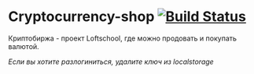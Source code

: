 # Cryptocurrency-shop [![Build Status](https://travis-ci.org/aelsergeev/cryptocurrency-shop.svg?branch=master)](https://travis-ci.org/aelsergeev/cryptocurrency-shop) 

Криптобиржа - проект Loftschool, где можно продовать и покупать валютой.

_Если вы хотите разлогиниться, удалите ключ из localstorage_

